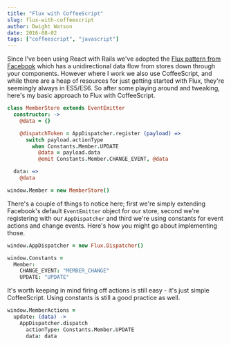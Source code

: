 ```yaml
---
title: "Flux with CoffeeScript"
slug: flux-with-coffeescript
author: Dwight Watson
date: 2016-08-02
tags: ["coffeescript", "javascript"]
---
```


Since I've been using React with Rails we've adopted the [Flux pattern from Facebook](https://facebook.github.io/flux/) which has a unidirectional data flow from stores down through your components. However where I work we also use CoffeeScript, and while there are a heap of resources for just getting started with Flux, they're seemingly always in ES5/ES6. So after some playing around and tweaking, here's my basic approach to Flux with CoffeeScript.

```coffee
class MemberStore extends EventEmitter
  constructor: ->
    @data = {}

    @dispatchToken = AppDispatcher.register (payload) =>
      switch payload.actionType
        when Constants.Member.UPDATE
          @data = payload.data
          @emit Constants.Member.CHANGE_EVENT, @data

  data: =>
    @data

window.Member = new MemberStore()
```

There's a couple of things to notice here; first we're simply extending Facebook's default `EventEmitter` object for our store, second we're registering with our `AppDispatcher` and third we're using constants for event actions and change events. Here's how you might go about implementing those.

```coffee
window.AppDispatcher = new Flux.Dispatcher()

window.Constants =
  Member:
    CHANGE_EVENT: "MEMBER_CHANGE"
    UPDATE: "UPDATE"
```

It's worth keeping in mind firing off actions is still easy - it's just simple CoffeeScript. Using constants is still a good practice as well.

```coffee
window.MemberActions =
  update: (data) ->
    AppDispatcher.dispatch
      actionType: Constants.Member.UPDATE
      data: data
```
